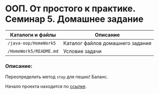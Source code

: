 # ООП. От простого к практике. Семинар 5. Домашнее задание

Каталоги и файлы                             | Описание
---------------------------------------------|-----------------------------------------------------
`/java-oop/HomeWork5`                        | Каталог файлов домашнего задания
`/HomeWork5/README.md`                       | Условие задачи

### Описание:

Переопределить метод `step` для пеших! Баланс.

Начало проекта находится по [ссылке](https://github.com/dfedoroff/java/tree/main/java-oop/HomeWork1).

